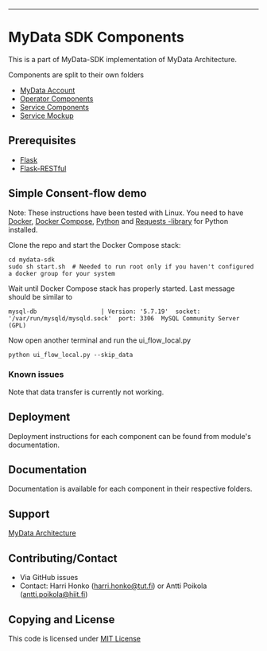---

# MyData SDK Components
This is a part of MyData-SDK implementation of MyData Architecture.

Components are split to their own folders

- [ MyData Account ](/Account/)
- [ Operator Components ](/Operator_Components/)
- [ Service Components ](/Service_Components/)
- [ Service Mockup ](/Service_Mockup/)

## Prerequisites
- [Flask](http://flask.pocoo.org/)
- [Flask-RESTful](http://flask-restful.readthedocs.org/)

## Simple Consent-flow demo

Note:
These instructions have been tested with Linux.
You need to have [Docker](https://www.docker.com/products/overview#/install_the_platform), [Docker Compose](https://docs.docker.com/compose/), [Python](https://www.python.org/) and [Requests -library](http://docs.python-requests.org/) for Python installed.

Clone the repo and start the Docker Compose stack:
```
cd mydata-sdk
sudo sh start.sh  # Needed to run root only if you haven't configured a docker group for your system
```

Wait until Docker Compose stack has properly started. Last message should be similar to
```
mysql-db                  | Version: '5.7.19'  socket: '/var/run/mysqld/mysqld.sock'  port: 3306  MySQL Community Server (GPL)
```

Now open another terminal and run the ui_flow_local.py
```
python ui_flow_local.py --skip_data
```

### Known issues

Note that data transfer is currently not working. 

## Deployment

Deployment instructions for each component can be found from module's documentation.

## Documentation

Documentation is available for each component in their respective folders.

## Support
[MyData Architecture](https://github.com/mydata-sdk/mydata-docs)


## Contributing/Contact

- Via GitHub issues
- Contact: Harri Honko (harri.honko@tut.fi) or Antti Poikola (antti.poikola@hiit.fi)


## Copying and License
This code is licensed under [MIT License](LICENSE)
